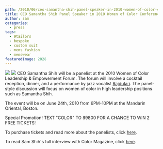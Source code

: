 ```yaml
---
path: /2010/06/ceo-samantha-shih-panel-speaker-in-2010-women-of-color-conference/
title: CEO Samantha Shih Panel Speaker in 2010 Women of Color Conference
author: sam
categories: 
  - press
tags: 
  - 9tailors
  - bespoke
  - custom suit
  - mens fashion
  - menswear
featuredImage: 2028
---
```

[![](http://2.bp.blogspot.com/_20LDsLnO2rk/TBpIbpXvaBI/AAAAAAAAARM/sE55895ZK4Y/s320/28_9tailors.jpg)](http://2.bp.blogspot.com/_20LDsLnO2rk/TBpIbpXvaBI/AAAAAAAAARM/sE55895ZK4Y/s1600/28_9tailors.jpg) [![](http://2.bp.blogspot.com/_20LDsLnO2rk/TBpIQEJBeXI/AAAAAAAAARE/psQGlvYBs0k/s320/womenofcolor.jpg)](http://2.bp.blogspot.com/_20LDsLnO2rk/TBpIQEJBeXI/AAAAAAAAARE/psQGlvYBs0k/s1600/womenofcolor.jpg)  CEO Samantha Shih will be a panelist at the 2010 Women of Color Leadership & Empowerment Forum. The forum will involve a cocktail reception, dinner, and a performance by jazz vocalist [Rajdulari](http://www.rajdularimusic.com/Home.html). The panel-style discussion will focus on women of color in high leadership positions such as Samantha Shih. 

The event will be on June 24th, 2010 from 6PM-10PM at the Mandarin Oriental, Boston.

Special Promotion! TEXT "COLOR" TO 89800 FOR A CHANCE TO WIN 2 FREE TICKETS!

To purchase tickets and read more about the panelists, click [here](http://www.colormagazineusa.com/index.php?option=com_content&view=article&id=334&Itemid=59).

To read Sam Shih's full interview with Color Magazine, click [here](http://www.colormagazineusa.com/index.php?option=com_content&view=article&id=388&Itemid=59).